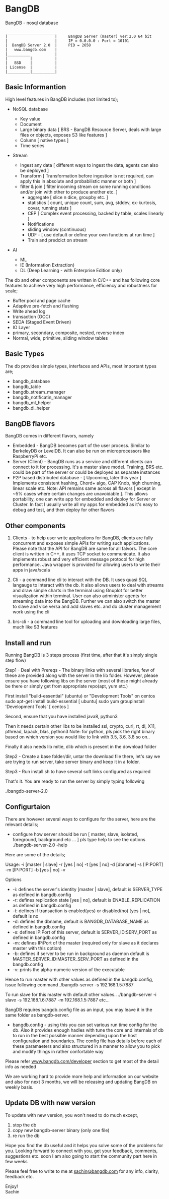# BangDB
BangDB - nosql database

	 _____________________
	|                     |		BangDB Server (master) ver:2.0 64 bit
	|                     |		IP = 0.0.0.0 : Port = 10101 
	|  BangDB Server 2.0  |		PID = 2658
	|   www.bangdb.com    |
	|__________           |
	|          |          |
	|   BSD    |          |
	| License  |          |
	|__________|__________|



Basic Informantion
------------------

High level features in BangDB includes (not limited to);

* NoSQL database
	* Key value
	* Document
	* Large binary data [ BRS - BangDB Resource Server, deals with large files or objects, exposes S3 like features ]
	* Column [ native types ]
	* Time series

* Stream
	* Ingest any data [ different ways to ingest the data, agents can also be deployed ]
  * Transform [ Transformation before ingestion is not required, can apply this in absolute and probabilistic manner or both ]
  * filter & join [ filter incoming stream on some running conditions and/or join with other to produce another etc. ]
	* aggregate [ slice n dice, groupby etc. ]
	* statistics [ count, unique count, sum, avg, stddev, ex-kurtosis, covar, running stats ]
	* CEP [ Complex event processing, backed by table, scales linearly ]
	* Notifications
	* sliding window (continuous)
	* UDF - [ use default or define your own functions at run time ]
	* Train and predcict on stream

* AI
	* ML
	* IE (Information Extraction)
	* DL (Deep Learning - with Enterprise Edition only)

The db and other components are written in C/C++ and has following core features
to achieve very high performance, efficiency and robustness for scale;

* Buffer pool and page cache
* Adaptive pre-fetch and flushing
* Write ahead log
* transaction (OCC)
* SEDA (Staged Event Driven)
* IO Layer
* primary, secondary, composite, nested, reverse index
* Normal, wide, primitive, sliding window tables

Basic Types
-----------

The db provides simple types, interfaces and APIs, most important types are;

* bangdb_database
* bangdb_table
* bangdb_stream_manager
* bangdb_notificatin_manager
* bangdb_ml_helper
* bangdb_dl_helper

BangDB flavors
--------------

BangDB comes in different flavors, namely
* Embedded - BangDB becomes part of the user process. Similar to BerkeleyDB or LevelDB. It can also be run on microprocessors like RaspberryPi etc.
* Server (Client) - BangDB runs as a service and different clients can connect to it for processing. It's a master slave model. Training, BRS etc. could be part of the server or could be deployed as separate instances
* P2P based distributed database - [ Upcoming, later this year ] Implements consistent hashing, Chord+ algo, CAP Knob, high churning, linear scale etc.
Note: API remains same across all flavors [ except in ~5% cases where certain changes are unavoidable ]. This allows portability, one can write app for embedded and deploy for Server or Cluster. In fact I usually write all my apps for embedded as it's easy to debug and test, and then deploy for other flavors

Other components
----------------

1. Clients - to help user write applications for BangDB, clients are fully concurrent and exposes simple APIs for writing such applications. Please note that the API for BangDB are same for all falvors. The core client is written in C++, it uses TCP socket to communicate. It also implements robust and very efficient message protocol for high performance. Java wrapper is provided for allowing users to write their apps in java/scala

2. Cli - a command line cli to interact with the DB. It uses quasi SQL langauge to interact with the db. It also allows users to deal with streams and draw simple charts in the terminal using Gnuplot for better visualization within terminal. User can also administer agents for streaming data into the BangDB. Further we can also switch the master to slave and vice versa and add slaves etc. and do cluster management work using the cli

3. brs-cli - a command line tool for uploading and downloading large files, much like S3 features


Install and run
---------------

Running BangDB is 3 steps process (first time, after that it's simply single step flow)

Step1 - Deal with Prereqs - The binary links with several libraries, few of these are provided along with the server in the lib folder.
However, please ensure you have following libs on the server (most of these might already be there or 
simply get from appropriate repo(apt, yum etc.)

First install "build-essential" (ubuntu) or "Development Tools" on centos 
sudo apt-get install build-essential [ ubuntu]
sudo yum groupinstall 'Development Tools' [ centos ]

Second, ensure that you have installed java8, python3

Then it needs certain other libs to be installed
ssl, crypto, curl, rt, dl, X11, pthread, lapack, blas, python3 
Note: for python, pls pick the right binary based on which version you would like to link with 3.5, 3.6, 3.8 so on..

Finally it also needs lib mitie, dlib which is present in the download folder

Step2 - Create a base folder/dir, untar the download file there, let's say we are trying to run server, take server binary and keep it in a folder.

Step3 - Run install.sh to have several soft links configured as required

That's it. You are ready to run the server by simply typing following

./bangdb-server-2.0


Configurtaion
-------------

There are however several ways to configure for the server, here are the relevant details;

* configure how server should be run [ master, slave, isolated, foreground, background etc ... ]
pls type help to see the options
./bangdb-server-2.0 -help

Here are some of the details;

Usage: -i [master | slave] -r [yes | no] -t [yes | no] -d [dbname] -s [IP:PORT] -m [IP:PORT] -b [yes | no] -v

Options

 * -i: defines the server's identity [master | slave], default is SERVER_TYPE as defined in bangdb.config
 * -r: defines replication state [yes | no], default is ENABLE_REPLICATION as defined in bangdb.config 
 * -t: defines if transaction is enabled(yes) or disabled(no) [yes | no], default is no 
 * -d: defines the dbname, default is BANGDB_DATABASE_NAME as defined in bangdb.config 
 * -s: defines IP:Port of this server, default is SERVER_ID:SERV_PORT as defined in bangdb.config
 * -m: defines IP:Port of the master (required only for slave as it declares master with this option)
 * -b: defines if server to be run in background as daemon
     default is MASTER_SERVER_ID:MASTER_SERV_PORT as defined in the bangdb.config
 * -v: prints the alpha-numeric version of the executable

 Hence to run master with other values as defined in the bangdb.config, issue following command
 ./bangdb-server -s 192.168.1.5:7887

 To run slave for this master with default other values..
 ./bangdb-server -i slave -s 192.168.1.6:7887 -m 192.168.1.5:7887
etc...

BangDB requires bangdb.config file as an input, you may leave it in the same folder as bangdb-server.

* bangdb.config - using this you can set various run time config for the db. Also it provides
enough hadles with tune the core and internals of db to run in the best possible manner depending upon
the host configuration and boundaries. The config file has details before each of these paramaeters and also
structured in a manner to allow you to pick and modify things in rather confortable way

Please refer www.bangdb.com/developer section to get most of the detail info as needed

We are working hard to provide more help and information on our website and also for next 3 months,
we will be releasing and updating BangDB on weekly basis. 

Update DB with new version
--------------------------

To update with new version, you won't need 
to do much except,
1. stop the db
2. copy new bangdb-server binary (only one file)
3. re run the db

Hope you find the db useful and it helps you solve some of the problems for you.
Looking forward to connect with you, get your feedback, comments, suggestions etc. soon
I am also going to start the community part here in few weeks

Please feel free to write to me at sachin@bangdb.com for any info, clarity, feedback etc.

Enjoy!
<br>Sachin
 
